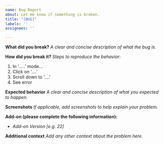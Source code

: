 ```yaml
---
name: Bug Report
about: Let me know if something is broken.
title: "[BUG]"
labels: ''
assignees: ''

---
```


**What did you break?**
*A clear and concise description of what the bug is.*

**How did you break it?**
*Steps to reproduce the behavior:*
1. In '.....' mode...
2. Click on '....'
3. Scroll down to '....'
4. See error

**Expected behavior**
*A clear and concise description of what you expected to happen.*

**Screenshots**
*If applicable, add screenshots to help explain your problem.*

**Add-on (please complete the following information):**
- *Add-on Version [e.g. 22]*

**Additional context**
*Add any other context about the problem here.*

